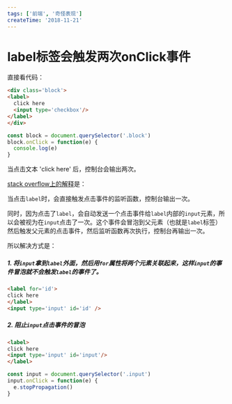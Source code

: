 ```yaml
---
tags: ['前端', '奇怪表现']
createTime: '2018-11-21'
---
```

# label标签会触发两次onClick事件

直接看代码：
```html
<div class='block'>
<label>
  click here
  <input type='checkbox'/>
</label>
</div>
```
```javascript
const block = document.querySelector('.block')
block.onClick = function(e) {
  console.log(e)
}
```
当点击文本 'click here' 后，控制台会输出两次。

[stack overflow上的解释](https://stackoverflow.com/questions/24501497/why-the-onclick-element-will-trigger-twice-for-label-element)是：

当点击`label`时，会直接触发点击事件的监听函数，控制台输出一次。

同时，因为点击了`label`，会自动发送一个点击事件给`label`内部的`input`元素，所以会被视为在`input`点击了一次。这个事件会冒泡到父元素（也就是`label`标签）然后触发父元素的点击事件，然后监听函数再次执行，控制台再输出一次。

所以解决方式是：
##### 1.  将`input`拿到`label`外面，然后用`for`属性将两个元素关联起来，这样`input`的事件冒泡就不会触发`label`的事件了。
```html
<label for='id'>
click here
</label>
<input type='input' id='id' />
```
##### 2.  阻止`input`点击事件的冒泡
```html
<label>
click here
<input type='input' id='input'/>
</label>
```
```javascript
const input = document.querySelector('.input')
input.onClick = function(e) {
  e.stopPropagation()
}

```
